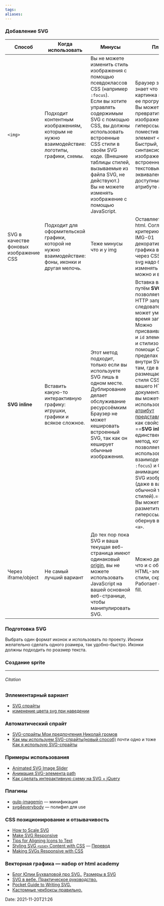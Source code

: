 ```yaml
---
tags: 
aliases: 
---
```

### Добавление SVG 

| Способ                                 | Когда использовать                                                                                  | Минусы                                                                                                                                                                                                                                                                                                                                                                                                     | Плюсы                                                                                                                                                                                                                                                                                                                                                                                                                                                                                                                                                                                                                                                                                                                                                                           |
| -------------------------------------- | --------------------------------------------------------------------------------------------------- | ---------------------------------------------------------------------------------------------------------------------------------------------------------------------------------------------------------------------------------------------------------------------------------------------------------------------------------------------------------------------------------------------------------- | ------------------------------------------------------------------------------------------------------------------------------------------------------------------------------------------------------------------------------------------------------------------------------------------------------------------------------------------------------------------------------------------------------------------------------------------------------------------------------------------------------------------------------------------------------------------------------------------------------------------------------------------------------------------------------------------------------------------------------------------------------------------------------- |
| `<img> `                               | Подходит контентным изображениям, которым не нужно взаимодействие: логотипы, графики, схемы.        | Вы не можете изменить стиль изображения с помощью псевдоклассов CSS (например `:focus`).<br> Если вы хотите управлять содержимым SVG с помощью CSS, вы должны использовать встроенные CSS стили в своём SVG коде. (Внешние таблицы стилей, вызываемые из файла SVG, не действуют.)  <br> Вы не можете изменять изображение с помощью JavaScript.                                                           | Браузер заранее знает что это картинка и начинает ее прогружать. <br> Вы можете легко превратить изображение в гиперссылку, поместив `<image>` в элемент `<a>`.  <br> Быстрый, знакомый синтаксис изображения со встроенным текстовым эквивалентом, доступным в атрибуте `alt`                                                                                                                                                                                                                                                                                                                                                                                                                                                                                                  |
| SVG в качестве фоновых изображение CSS | Подходит для оформительской графики, которой не нужно взаимодействие: фоны, иконки и другая мелочь. | Теже минусы что и у img                                                                                                                                                                                                                                                                                                                                                                                    | Оставляет чистый html. Согласно критерию верстки IMG-01 декоративная графика вставляется через CSS, но есть svg надо будет изменять класса то можно и в разметку.                                                                                                                                                                                                                                                                                                                                                                                                                                                                                                                                                                                                               |
| **SVG inline**                         | Вставить какую-то интерактивную графику: игрушки, графики и всякое сложное.                         | Этот метод подходит, только если вы используете SVG лишь в одном месте. Дублирование делает обслуживание ресурсоёмким <br> Браузер не может кешировать встроенный SVG, так как он кеширует обычные изображения.                                                                                                                                                                                            | Вставка вашего SVG путём **SVG inline** позволяет сохранить HTTP запросы и, следовательно, может уменьшить время загрузки. <br> Можно присваивать `class`-ы и `id` элементам SVG и стилизовать их при помощи CSS, либо в пределах SVG, либо внутри SVG, либо там, где вы размещаете правила стиля CSS для вашего HTML документа. По факту вы можете использовать любой [атрибут представления SVG](https://developer.mozilla.org/en-US/docs/Web/SVG/Attribute#Presentation_attributes) как свойство CSS. <br> ==**SVG inline** единственный метод, который позволяет вам использовать CSS-взаимодействия (как `:focus`) и CSS-анимацию на вашем SVG изображении (даже в вашей обычной таблице стилей).== <br> Вы можете разметить SVG как гиперссылку, обернув в элемент `<a>`. |
| Через iframe/object                    | Не самый лучший вариант                                                                             | До тех пор пока SVG и ваша текущая веб-страница имеют одинаковый [origin](https://developer.mozilla.org/ru/docs/Glossary/Origin), вы не можете использовать JavaScript на вашей основной веб-странице, чтобы манипулировать SVG. | Можно делать то же, что и с обычными HTML-элементами: стили, скрипты. Работает свойство fill.                                                                                                                                                                                                                                                                                                                                                                                                                                                                                                                                                                                                                                                                                   |

### Подготовка SVG
Выбрать один формат иконок и использовать по проекту. Иконки желательно сделать одного рзамера, так удобно-быстро. 
Иконки должны подходить по роазмер текста.

### Создание sprite





---
###### Citation
### Эллементарный вариант
- [SVG спрайты](https://snipp.ru/html-css/svg-sprite)
- [изменение цвета svg при наведении](https://ru.stackoverflow.com/questions/701557/%d0%b8%d0%b7%d0%bc%d0%b5%d0%bd%d0%b5%d0%bd%d0%b8%d0%b5-%d1%86%d0%b2%d0%b5%d1%82%d0%b0-svg-%d0%bf%d1%80%d0%b8-%d0%bd%d0%b0%d0%b2%d0%b5%d0%b4%d0%b5%d0%bd%d0%b8%d0%b8)
### Автоматический спрайт
- [SVG-спрайты Мои предпочтения Николай громов](https://nicothin.pro/page/svg-sprites)
- [Как мы используем SVG-спрайты(новый способ)](http://glivera-team.github.io/svg/2016/06/13/svg-sprites-2.html) почти одно и тоже [Как я использую SVG-спрайты](https://habr.com/ru/post/272505/)
### Примеры использования
- [Animated SVG Image Slider](https://codyhouse.co/demo/animated-svg-image-slider/curve.html)
- [Анимация SVG-элемента path](https://habr.com/ru/post/207908/)
- [ Как сделать интерактивную схему на SVG + jQuery](https://snipp.ru/html-css/interactive-map)

### Плагины
- [gulp-imagemin](https://www.npmjs.com/package/gulp-imagemin) — минификация
- [svg4everybody](https://github.com/jonathantneal/svg4everybody/pulls) — полифил для use

### CSS позиционирование и отзывачивость
- [How to Scale SVG](https://css-tricks.com/scale-svg/)
- [Make SVG Responsive](http://thenewcode.com/744/Making-SVG-Responsive)
- [Tips for Aligning Icons to Text](https://css-tricks.com/tips-aligning-icons-text/)
-  [Styling SVG  `<use>` Content with CSS](http://tympanus.net/codrops/2015/07/16/styling-svg-use-content-css/)  — [Перевод](http://prgssr.ru/development/oformlenie-soderzhimogo-use-v-svg-s-pomoshyu-css.html)
- [Making SVGs Responsive with CSS](http://tympanus.net/codrops/2014/08/19/making-svgs-responsive-with-css/)

### Векторная графика — набор от html academy
- [Блог Юлии Бухваловой про SVG.](http://css.yoksel.ru/tags/#svg), [Размеры в SVG](http://css.yoksel.ru/svg-sizes/)
- [SVG в вебе. Практическое руководство.](https://svgontheweb.com/ru/)
- [Pocket Guide to Writing SVG.](https://svgpocketguide.com/)
- [Кастомные чекбоксы правильно.](https://www.youtube.com/watch?v=E6kLaaQFctU&t=1514s)

Date: 2021-11-20T21:26


